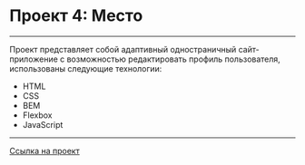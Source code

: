 # Проект 4: Место
---

Проект представляет собой адаптивный одностраничный сайт-приложение с возможностью редактировать профиль пользователя, использованы следующие технологии:

* HTML
* CSS
* BEM
* Flexbox
* JavaScript

---
[Ссылка на проект](https://stxhm.github.io/mesto)